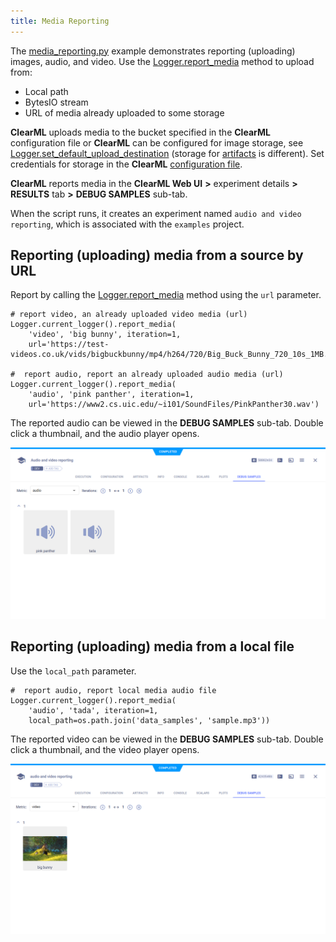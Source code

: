 ```yaml
---
title: Media Reporting
---
```


The [media_reporting.py](https://github.com/allegroai/clearml/blob/master/examples/reporting/media_reporting.py) example 
demonstrates reporting (uploading) images, audio, and video. Use the [Logger.report_media](../../references/sdk/logger.md#report_media)
method to upload from: 
* Local path
* BytesIO stream
* URL of media already uploaded to some storage

**ClearML** uploads media to the bucket specified in the **ClearML** configuration file or **ClearML** can be configured for image storage, see [Logger.set_default_upload_destination](../../references/sdk/logger.md#set_default_upload_destination)
(storage for [artifacts](../../fundamentals/artifacts#setting-upload-destination) is different). Set credentials for storage in the **ClearML** 
[configuration file](../../configs/clearml_conf.md).

**ClearML** reports media in the **ClearML Web UI** **>** experiment details **>** **RESULTS** tab **>** **DEBUG SAMPLES** 
sub-tab. 

When the script runs, it creates an experiment named `audio and video reporting`, which is associated with the `examples` 
project.

## Reporting (uploading) media from a source by URL

Report by calling the [Logger.report_media](../../references/sdk/logger.md#report_media) 
method using the `url` parameter.

    # report video, an already uploaded video media (url)
    Logger.current_logger().report_media(
        'video', 'big bunny', iteration=1,
        url='https://test-videos.co.uk/vids/bigbuckbunny/mp4/h264/720/Big_Buck_Bunny_720_10s_1MB.mp4')
    
    #  report audio, report an already uploaded audio media (url)
    Logger.current_logger().report_media(
        'audio', 'pink panther', iteration=1,
        url='https://www2.cs.uic.edu/~i101/SoundFiles/PinkPanther30.wav')

The reported audio can be viewed in the **DEBUG SAMPLES** sub-tab. Double click a thumbnail, and the audio player opens.

![image](../../img/examples_reporting_08.png)


## Reporting (uploading) media from a local file

Use the `local_path` parameter.

    #  report audio, report local media audio file
    Logger.current_logger().report_media(
        'audio', 'tada', iteration=1,
        local_path=os.path.join('data_samples', 'sample.mp3'))
    
The reported video can be viewed in the **DEBUG SAMPLES** sub-tab. Double click a thumbnail, and the video player opens.

![image](../../img/examples_reporting_09.png)
